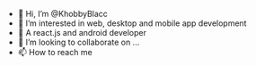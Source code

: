- 👋 Hi, I’m @KhobbyBlacc
- 👀 I’m interested in web, desktop and mobile app development
- 🌱 A react.js and android developer
- 💞️ I’m looking to collaborate on ...
- 📫 How to reach me 

<!---
KhobbyBlacc/KhobbyBlacc is a ✨ special ✨ repository because its `README.md` (this file) appears on your GitHub profile.
You can click the Preview link to take a look at your changes.
--->
